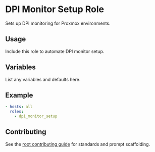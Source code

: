 # DPI Monitor Setup Role

Sets up DPI monitoring for Proxmox environments.

## Usage
Include this role to automate DPI monitor setup.

## Variables
List any variables and defaults here.

## Example
```yaml
- hosts: all
  roles:
    - dpi_monitor_setup
```

## Contributing
See the [root contributing guide](../../docs/contributing.md) for standards and prompt scaffolding.